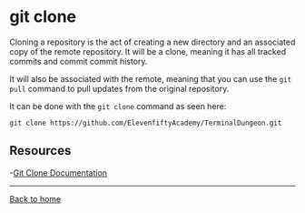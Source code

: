 # git clone

Cloning a repository is the act of creating a new directory and an associated copy of the remote repository. It will be a clone, meaning it has all tracked commits and commit commit history.

It will also be associated with the remote, meaning that you can use the `git pull` command to pull updates from the original repository.

It can be done with the `git clone` command as seen here:
```
git clone https://github.com/ElevenfiftyAcademy/TerminalDungeon.git
```

## Resources

-[Git Clone Documentation](https://git-scm.com/docs/git-status)

---

[Back to home](../README.md)